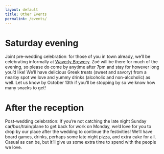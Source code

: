 ```yaml
---
layout: default
title: Other Events
permalink: /events/
---
```


# Saturday evening
Joint pre-wedding celebration: for those of you in town already, we’ll be celebrating informally at [Waverly Brewery](https://www.google.com/maps/place/Waverly+Brewing+Company/@39.3314401,-76.6435863,17z/data=!3m1!4b1!4m5!3m4!1s0x89c81b2aab258c91:0x2f79a43c103c16d6!8m2!3d39.3314401!4d-76.6413923). Zoé will be there for much of the evening, so please do come by anytime after 7pm and stay for however long you’d like! We’ll have delicious Greek treats (sweet and savory) from a nearby spot we love and yummy drinks (alcoholic and non-alcoholic) as well. Let us know by October 13th if you’ll be stopping by so we know how many snacks to get!

# After the reception
Post-wedding celebration: If you’re not catching the late night Sunday car/bus/train/plane to get back for work on Monday, we’d love for you to drop by our place after the wedding to continue the festivities! We’ll have board games, drinks, perhaps some late night pizza, and extra cake for all. Casual as can be, but it’ll give us some extra time to spend with the people we love.
